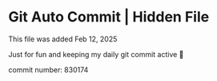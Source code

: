 # Git Auto Commit | Hidden File

This file was added Feb 12, 2025

Just for fun and keeping my daily git commit active 🤪

commit number: 830174
